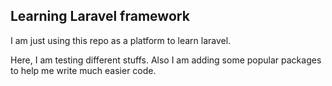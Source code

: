## Learning Laravel framework

I am just using this repo as a platform to learn laravel.

Here, I am testing different stuffs. Also I am adding some popular packages to help me write much easier code. 


